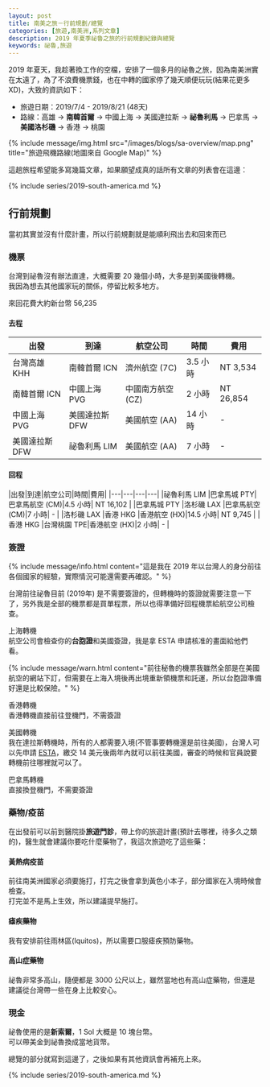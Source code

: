 ```yaml
---
layout: post
title: 南美之旅－行前規劃/總覽
categories: [旅遊,南美洲,系列文章]
description: 2019 年夏季祕魯之旅的行前規劃紀錄與總覽
keywords: 祕魯,旅遊
---
```


2019 年夏天，我趁著換工作的空檔，安排了一個多月的祕魯之旅，因為南美洲實在太遠了，為了不浪費機票錢，也在中轉的國家停了幾天順便玩玩(結果花更多XD)，大致的資訊如下：

- 旅遊日期：2019/7/4 - 2019/8/21 (48天)
- 路線：高雄 → **南韓首爾** → 中國上海 → 美國達拉斯 → **祕魯利馬** → 巴拿馬 → **美國洛杉磯** → 香港 → 桃園

{% include message/img.html src="/images/blogs/sa-overview/map.png" title="旅遊飛機路線(地圖來自 Google Map)" %}

這趟旅程希望能多寫幾篇文章，如果願望成真的話所有文章的列表會在這邊：

{% include series/2019-south-america.md %}

## 行前規劃

當初其實並沒有什麼計畫，所以行前規劃就是能順利飛出去和回來而已

### 機票

台灣到祕魯沒有辦法直達，大概需要 20 幾個小時，大多是到美國後轉機。  
我因為想去其他國家玩的關係，停留比較多地方。

來回花費大約新台幣 56,235 

#### 去程

|出發|到達|航空公司|時間|費用|
|---|---|---|---|---|
|台灣高雄 KHH |南韓首爾 ICN |濟州航空 (7C)|3.5 小時| NT 3,534|
|南韓首爾 ICN |中國上海 PVG |中國南方航空 (CZ)|2 小時| NT 26,854 |
|中國上海 PVG |美國達拉斯 DFW |美國航空 (AA) |14 小時| - |
|美國達拉斯 DFW |祕魯利馬 LIM |美國航空 (AA)|7 小時| - |

#### 回程

|出發|到達|航空公司|時間|費用|
|---|---|---|---|
|祕魯利馬 LIM  |巴拿馬城 PTY|巴拿馬航空 (CM)|4.5 小時| NT 16,102 |
|巴拿馬城 PTY |洛杉磯 LAX |巴拿馬航空 (CM)|7 小時| - |
|洛杉磯 LAX |香港 HKG |香港航空 (HX)|14.5 小時| NT 9,745 |
|香港 HKG  |台灣桃園 TPE|香港航空 (HX)|2 小時| - |

### 簽證

{% include message/info.html content="這是我在 2019 年以台灣人的身分前往各個國家的經驗，實際情況可能還需要再確認。" %}

台灣前往祕魯目前 (2019年) 是不需要簽證的，但轉機時的簽證就需要注意一下了，另外我是全部的機票都是買單程票，所以也得準備好回程機票給航空公司檢查。

上海轉機  
航空公司會檢查你的**台胞證**和美國簽證，我是拿 ESTA 申請核准的畫面給他們看。

{% include message/warn.html content="前往秘魯的機票我雖然全部是在美國航空的網站下訂，但需要在上海入境後再出境重新領機票和託運，所以台胞證準備好還是比較保險。" %}

香港轉機  
香港轉機直接前往登機門，不需簽證

美國轉機  
我在達拉斯轉機時，所有的人都需要入境(不管事要轉機還是前往美國)，台灣人可以先申請 [ESTA](https://ESta.cbp.dhs.gov)，繳交 14 美元後兩年內就可以前往美國，審查的時候和官員說要轉機前往哪裡就可以了。

巴拿馬轉機  
直接換登機門，不需要簽證


### 藥物/疫苗

在出發前可以前到醫院掛**旅遊門診**，帶上你的旅遊計畫(預計去哪裡，待多久之類的)，醫生就會建議你要吃什麼藥物了，我這次旅遊吃了這些藥：

#### 黃熱病疫苗

前往南美洲國家必須要施打，打完之後會拿到黃色小本子，部分國家在入境時候會檢查。  
打完並不是馬上生效，所以建議提早施打。

#### 瘧疾藥物

我有安排前往雨林區(Iquitos)，所以需要口服瘧疾預防藥物。

#### 高山症藥物

祕魯非常多高山，隨便都是 3000 公尺以上，雖然當地也有高山症藥物，但還是建議從台灣帶一些在身上比較安心。


### 現金

祕魯使用的是**新索爾**，1 Sol 大概是 10 塊台幣。  
可以帶美金到祕魯換成當地貨幣。

總覽的部分就寫到這邊了，之後如果有其他資訊會再補充上來。

{% include series/2019-south-america.md %}
